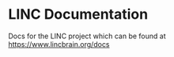 # LINC Documentation

Docs for the LINC project which can be found at https://www.lincbrain.org/docs

